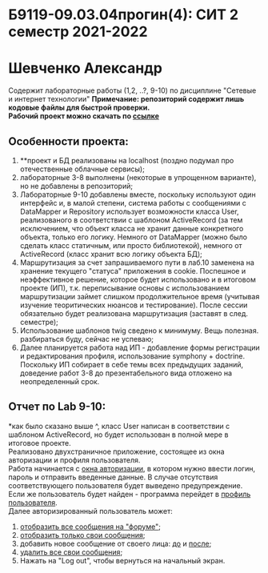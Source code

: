 # Б9119-09.03.04прогин(4): СИТ 2 семестр 2021-2022  
# Шевченко Александр  
Содержит лабораторные работы (1,2, ..?, 9-10) по дисциплине "Сетевые и интернет технологии"
**Примечание: репозиторий содержит лишь кодовые файлы для быстрой проверки.  
Рабочий проект можно скачать по [ссылке](https://disk.yandex.ru/d/6-OANloULZK-2A)**  
## Особенности проекта:  
1. **проект и БД реализованы на localhost (поздно подумал про отечественные облачные сервисы);
2. лабораторные 3-8 выполнены (некоторые в упрощенном варианте), но не добавлены в репозиторий;
3. Лабораторные 9-10 добавлены вместе, поскольку используют один интерфейс и, в малой степени, система работы с сообщениями с DataMapper и Repository 
использует возможности класса User, реализованого в соответствии с шаблоном ActiveRecord (за тем исключением, что объект класса не хранит данные конкретного объекта,
только его логику. Немного от DataMapper (можно было сделать класс статичным, или просто библиотекой), немного от ActiveRecord (класс хранит всю логику объекта БД);
4. Маршрутизация за счет запрашиваемого пути в лаб.10 заменена на хранение текущего "статуса" приложения в cookie. Поспешное и неэффективное решение, которое будет использовано и в итоговом проекте (ИП), т.к. переписывание основы с использованием маршрутизации займет слишком продолжительное время (учитывая изучение теоритических нюансов и тестирование). После сессии обязательно будет реализована маршрутизация (заставят в след. семестре);
5. Использование шаблонов twig сведено к минимуму. Вещь полезная. разбираться буду, сейчас не успеваю;
6. Далее планируется работа над ИП - добавление формы регистрации и редактирования профиля, использование symphony + doctrine. Поскольку ИП собирает в себе темы всех предыдущих заданий, доведение работ 3-8 до презентабельного вида отложено на неопределенный срок.

## Отчет по Lab 9-10:
*как было сказано выше ^, класс User написан в соответствии с шаблоном ActiveRecord, но будет использован в полной мере в итоговое проекте.  
Реализовано двухстраничное приложение, состоящее из окна авторизации и профиля пользователя.  
Работа начинается с [окна авторизации](https://github.com/AlShProgin/imageSource/blob/main/lab10_1_LoggedOut.png), в котором нужно ввести логин, пароль и отправить введенные данные. В случае отсутствия соответствующего пользователя будет выведено предупреждение.  
Если же пользователь будет найден - программа перейдет в [профиль пользователя](https://github.com/AlShProgin/imageSource/blob/main/lab10_2_LoggedIn.png).  
Далее авторизированный пользователь может:   
1. [отобразить все сообщения на "форуме"](https://github.com/AlShProgin/imageSource/blob/main/lab10_3_AllMsgs.png);  
2. [отобразить только свои сообщения](https://github.com/AlShProgin/imageSource/blob/main/lab10_4_searchByName.png);
3. добавить новое сообщение от своего лица: [до](https://github.com/AlShProgin/imageSource/blob/main/lab10_5_beforeInsert.png) и [после](https://github.com/AlShProgin/imageSource/blob/main/lab10_6_afterInsert.png);
4. [удалить все свои сообщения](https://github.com/AlShProgin/imageSource/blob/main/lab10_7_deleteByUser.png);
5. Нажать на "Log out", чтобы вернуться на начальный экран.
